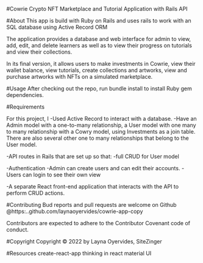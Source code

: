#Cowrie Crypto NFT Marketplace and Tutorial Application with Rails API

 #About
 This app is build with Ruby on Rails and uses rails to work with an SQL database using Active Record ORM

The application provides a database and web interface for admin to view, add, edit, and delete learners as well as to view their progress on tutorials and view their collections.

In its final version, it allows users to make investments in Cowrie, view their wallet balance, view tutorials, create collections and artworks, view and purchase artworks with NFTs on a simulated marketplace.

 #Usage
After checking out the repo, run bundle install to install Ruby gem dependencies.

 #Requirements

 For this project, I
  -Used Active Record to interact with a database.
  -Have an Admin model with a one-to-many relationship, a User model with one many to many relationship with a Cowry model, using Investments as a join table. There are also several other one to many relationships that belong to the User model. 

  -API routes in Rails that are set up so that:
    -full CRUD for User model

  -Authentication
    -Admin can create users and can edit their accounts. 
    -Users can login to see their own view

  -A separate React front-end application that interacts with the API to perform CRUD actions. 

 #Contributing
 Bud reports and pull requests are welcome on Github @https:..github.com/laynaoyervides/cowrie-app-copy

Contributors are expected to adhere to the Contributor Covenant code of conduct.

 #Copyright
 Copyright © 2022 by Layna Oyervides, SiteZinger
 
 #Resources
 create-react-app
 thinking in react
 material UI